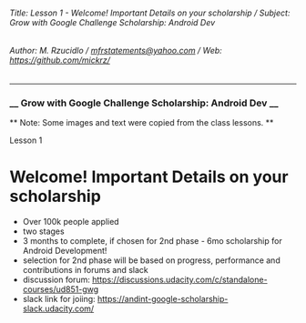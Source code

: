###### Title: Lesson 1 - Welcome! Important Details on your scholarship / Subject: Grow with Google Challenge Scholarship: Android Dev
###### Author: M. Rzucidlo / mfrstatements@yahoo.com / Web: https://github.com/mickrz/
---

### __ Grow with Google Challenge Scholarship: Android Dev __

** Note: Some images and text were copied from the class lessons. **

Lesson 1
# Welcome! Important Details on your scholarship
* Over 100k people applied
* two stages
* 3 months to complete, if chosen for 2nd phase - 6mo scholarship for Android Development!
* selection for 2nd phase will be based on progress, performance and contributions in forums and slack
* discussion forum: https://discussions.udacity.com/c/standalone-courses/ud851-gwg
* slack link for joiing: https://andint-google-scholarship-slack.udacity.com/
